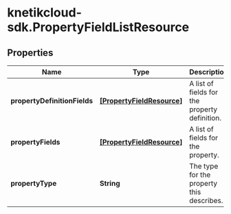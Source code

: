 # knetikcloud-sdk.PropertyFieldListResource

## Properties
Name | Type | Description | Notes
------------ | ------------- | ------------- | -------------
**propertyDefinitionFields** | [**[PropertyFieldResource]**](PropertyFieldResource.md) | A list of fields for the property definition. | [optional] 
**propertyFields** | [**[PropertyFieldResource]**](PropertyFieldResource.md) | A list of fields for the property. | [optional] 
**propertyType** | **String** | The type for the property this describes. | [optional] 


